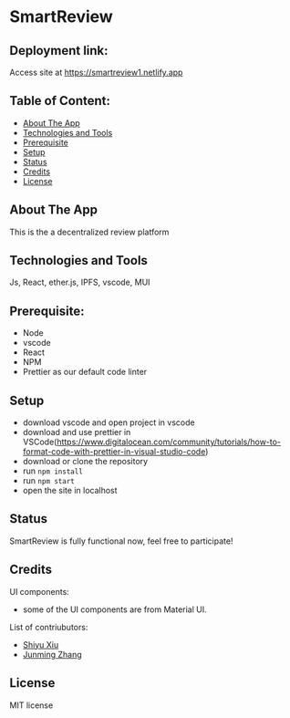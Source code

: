 # SmartReview 

## Deployment link:
Access site at https://smartreview1.netlify.app

## Table of Content:
- [About The App](#about-the-app)
- [Technologies and Tools](#technologies-and-tools)
- [Prerequisite](#prerequisite)
- [Setup](#setup)
- [Status](#status)
- [Credits](#credits)
- [License](#license)

## About The App
This is the a decentralized review platform

## Technologies and Tools
Js, React, ether.js, IPFS, vscode, MUI

## Prerequisite:
- Node
- vscode
- React
- NPM
- Prettier as our default code linter

## Setup
- download vscode and open project in vscode
- download and use prettier in VSCode(https://www.digitalocean.com/community/tutorials/how-to-format-code-with-prettier-in-visual-studio-code)
- download or clone the repository
- run `npm install`
- run `npm start`
- open the site in localhost

## Status
SmartReview is fully functional now, feel free to participate!

## Credits
UI components:
- some of the UI components are from Material UI.
  
List of contriubutors:
- [Shiyu Xiu](https://www.linkedin.com/in/shiyu-oliver-xiu-6034771aa/)
- [Junming Zhang](https://www.linkedin.com/in/junming-zhang-41ab6715b/)

## License
MIT license
